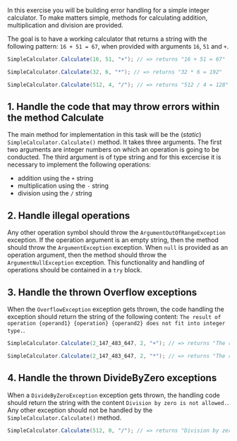 In this exercise you will be building error handling for a simple integer calculator. To make matters simple, methods for calculating addition, multiplication and division are provided.

The goal is to have a working calculator that returns a string with the following pattern: `16 + 51 = 67`, when provided with arguments `16`, `51` and `+`.

```csharp
SimpleCalculator.Calculate(16, 51, "+"); // => returns "16 + 51 = 67"

SimpleCalculator.Calculate(32, 6, "*"); // => returns "32 * 6 = 192"

SimpleCalculator.Calculate(512, 4, "/"); // => returns "512 / 4 = 128"
```

## 1. Handle the code that may throw errors within the method Calculate

The main method for implementation in this task will be the (_static_) `SimpleCalculator.Calculate()` method. It takes three arguments. The first two arguments are integer numbers on which an operation is going to be conducted. The third argument is of type string and for this excercise it is necessary to implement the following operations:

- addition using the `+` string
- multiplication using the `-` string
- division using the `/` string

## 2. Handle illegal operations

Any other operation symbol should throw the `ArgumentOutOfRangeException` exception. If the operation argument is an empty string, then the method should throw the `ArgumentException` exception. When `null` is provided as an operation argument, then the method should throw the `ArgumentNullException` exception. This functionality and handling of operations should be contained in a `try` block.

## 3. Handle the thrown Overflow exceptions 

When the `OverflowException` exception gets thrown, the code handling the exception should return the string of the following content: `The result of operation {operand1} {operation} {operand2} does not fit into integer type.`. 

```csharp
SimpleCalculator.Calculate(2_147_483_647, 2, "+"); // => returns "The result of operation 2147483647 + 2 does not fit into integer type."

SimpleCalculator.Calculate(2_147_483_647, 2, "*"); // => returns "The result of operation 2147483647 * 2 does not fit into integer type."
```

## 4. Handle the thrown DivideByZero exceptions 
When a `DivideByZeroException` exception gets thrown, the handling code should return the string with the content `Division by zero is not allowed.`. Any other exception should not be handled by the `SimpleCalculator.Calculate()` method.

```csharp
SimpleCalculator.Calculate(512, 0, "/"); // => returns "Division by zero is not allowed."
```